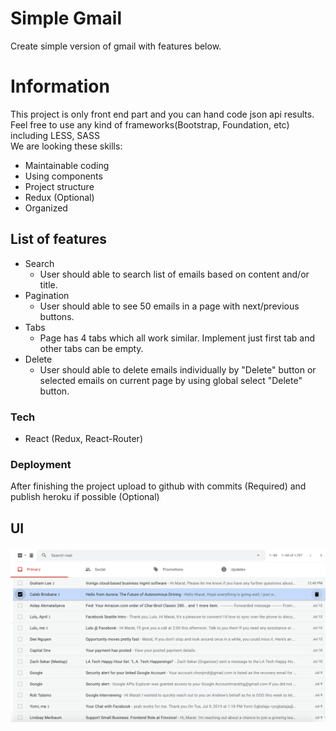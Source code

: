 # Simple Gmail

Create simple version of gmail with features below.

# Information

This project is only front end part and you can hand code json api results.
Feel free to use any kind of frameworks(Bootstrap, Foundation, etc) including LESS, SASS 
<br>We are looking these skills:
* Maintainable coding
* Using components
* Project structure
* Redux (Optional)
* Organized

## List of features

* Search
    * User should able to search list of emails based on content and/or title.
* Pagination
    * User should able to see 50 emails in a page with next/previous buttons.
* Tabs
    * Page has 4 tabs which all work similar. Implement just first tab and other tabs can be empty.
* Delete
    * User should able to delete emails individually by "Delete" button or selected emails on current page by using global select "Delete" button.

### Tech

* React (Redux, React-Router)

### Deployment

After finishing the project upload to github with commits (Required) and publish heroku if possible (Optional) 

## UI

[![UI](gmail.png)]()

